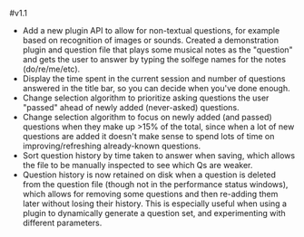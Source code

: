 #v1.1
* Add a new plugin API to allow for non-textual questions, for example based on recognition of images or sounds. Created a demonstration plugin and question file that plays some musical notes as the "question" and gets the user to answer by typing the solfege names for the notes (do/re/me/etc). 
* Display the time spent in the current session and number of questions answered in the title bar, so you can decide when you've done enough.
* Change selection algorithm to prioritize asking questions the user "passed" ahead of newly added (never-asked) questions. 
* Change selection algorithm to focus on newly added (and passed) questions when they make up >15% of the total, since when a lot of new questions are added it doesn't make sense to spend lots of time on improving/refreshing already-known questions. 
* Sort question history by time taken to answer when saving, which allows the file to be manually inspected to see which Qs are weaker.
* Question history is now retained on disk when a question is deleted from the question file (though not in the performance status windows), which allows for removing some questions and then re-adding them later without losing their history. This is especially useful when using a plugin to dynamically generate a question set, and experimenting with different parameters. 
